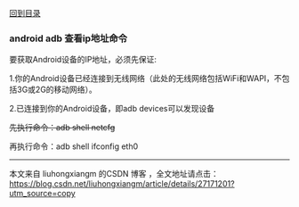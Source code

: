  [回到目录](https://github.com/PhoneViewer/Note/blob/master/README.md)
 
 ### android adb 查看ip地址命令
 
 要获取Android设备的IP地址，必须先保证:

1.你的Android设备已经连接到无线网络（此处的无线网络包括WiFi和WAPI，不包括3G或2G的移动网络）。

2.已连接到你的Android设备，即adb devices可以发现设备
 
~~先执行命令：adb shell netcfg~~

再执行命令：adb shell ifconfig eth0

---------------------

本文来自 liuhongxiangm 的CSDN 博客 ，全文地址请点击：https://blog.csdn.net/liuhongxiangm/article/details/27171201?utm_source=copy 
